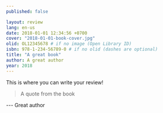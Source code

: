 ```yaml
---
published: false

layout: review
lang: en-us
date: 2018-01-01 12:34:56 +0700
cover: "2018-01-01-book-cover.jpg"
olid: OL12345678 # if no image (Open Library ID)
isbn: 978-1-234-56789-0 # if no olid (dashes are optional)
title: "A great book"
author: A great author
year: 2018
---
```


This is where you can write your review!

> A quote from the book

--- Great author
